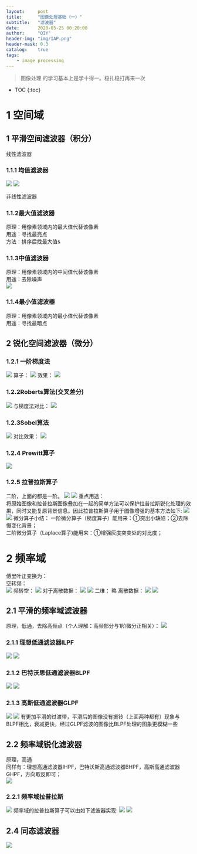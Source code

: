 ```yaml
---
layout:     post
title:      "图像处理基础（一）"
subtitle:   "滤波器"
date:       2020-05-25 00:20:00
author:     "QIY"
header-img: "img/IAP.png"
header-mask: 0.3 
catalog:    true
tags:
    - image processing 
---
```



> 图像处理 的学习基本上是学十得一。稳扎稳打再来一次

* TOC
{:toc}

# 1 空间域

## 1 平滑空间滤波器（积分）

线性滤波器
### 1.1.1 均值滤波器
![](/img/in-post/200525_lvboqi/ef3cf9f63a9766e0d854eeaa975b4614.png)
![](/img/in-post/200525_lvboqi/eaedd3135d41d6c916c9006df63f1406.png)

非线性滤波器
### 1.1.2最大值滤波器
原理：用像素领域内的最大值代替该像素<br />
用途：寻找最亮点<br />
方法：排序后找最大值s  <br />
### 1.1.3中值滤波器
原理：用像素领域内的中间值代替该像素<br />
用途：去除噪声<br />
![](/img/in-post/200525_lvboqi/64a927298d58a7593fcfd6af0b753fb5.png)
### 1.1.4最小值滤波器
原理：用像素领域内的最小值代替该像素<br />
用途：寻找最暗点<br />
## 2 锐化空间滤波器（微分）
### 1.2.1 一阶梯度法
![](/img/in-post/200525_lvboqi/1d1d1ee58e0234896f3578f98a54a4f8.png)
算子：
![](/img/in-post/200525_lvboqi/2007c8badd231a24fb03da5008920327.png)
效果：
![](/img/in-post/200525_lvboqi/045144bc1086c94c1e5b3444215bd017.png)
### 1.2.2Roberts算法(交叉差分)
![](/img/in-post/200525_lvboqi/9f6dc415b7db14872f4a7e83aa9b34eb.png)
与梯度法对比：
![](/img/in-post/200525_lvboqi/5ebc2f6172ae9da11013133a846f4db3.png)
### 1.2.3Sobel算法
![](/img/in-post/200525_lvboqi/6da3acbb1e5a3193f5703dbed12b034d.png)
对比效果：
![](/img/in-post/200525_lvboqi/1927aa5e29391b6ae4d52ada15007e7e.png)
### 1.2.4 Prewitt算子
![](/img/in-post/200525_lvboqi/2a8076431909830b0e4348e5c6a7e977.png)
### 1.2.5 拉普拉斯算子
二阶，上面的都是一阶。
![](/img/in-post/200525_lvboqi/ebfcde4805a9d4da2982ed08e4dde3a1.png)
![](/img/in-post/200525_lvboqi/204c77d970ea971a9be3472cbebbb937.png)
重点用途：<br />
将原始图像和拉普拉斯图像叠加在一起的简单方法可以保护拉普拉斯锐化处理的效果，同时又能复原背景信息。因此拉普拉斯算子用于图像增强的基本方法如下:
![](/img/in-post/200525_lvboqi/c6f287f9f9bf95f5cc9c36230d9a6a1b.png)
![](/img/in-post/200525_lvboqi/85230dfc875ecc84bf6901e01d71676b.png)
微分算子小结：
一阶微分算子（梯度算子）能用来：①突出小缺陷；②去除慢变化背景；  <br />
二阶微分算子（Laplace算子)能用来：①增强灰度突变处的对比度；<br />
# 2 频率域
傅里叶正变换为：<br />
空转频：<br />
![](/img/in-post/200525_lvboqi/c34caeeef3661849be03de51531ed497.png)
频转空：
![](/img/in-post/200525_lvboqi/0e892a6e1c14ab7fc794c68c5471794e.png)
对于离散数据：
![](/img/in-post/200525_lvboqi/26a1c0d3100256a917046e97f348c5db.png)
![](/img/in-post/200525_lvboqi/11af4146a2f437e06dc68461057f0b4b.png)
二维：
略
离散数据：
![](/img/in-post/200525_lvboqi/50fb130aa56a315c61d359c2e747f73c.png)
![](/img/in-post/200525_lvboqi/74a8ce4d341f40925c1631f6eee7276f.png)
## 2.1 平滑的频率域滤波器
原理，低通，去除高频点（个人理解：高频部分与1阶微分正相关）：
![](/img/in-post/200525_lvboqi/709470801a4b109f992ccec9c6d857b2.png)
### 2.1.1  理想低通滤波器ILPF
![](/img/in-post/200525_lvboqi/ff3819be935e6111e57691199ccc1f7b.png)
![](/img/in-post/200525_lvboqi/193b3ff090e52528b3a39be2bac4dc3d.png)
### 2.1.2  巴特沃思低通滤波器BLPF
![](/img/in-post/200525_lvboqi/ecc08eb83419e93a09d257d831a08714.png)
![](/img/in-post/200525_lvboqi/97a5e4ff5c61e8fe7a770d81d3f3e0da.png)
### 2.1.3 高斯低通滤波器GLPF
![](/img/in-post/200525_lvboqi/24b5405fa1f3c4ccd3bf78e2c5ba9b3e.png)
![](/img/in-post/200525_lvboqi/477499ac04b0bb58dda5920048f26e01.png)
有更加平滑的过渡带，平滑后的图像没有振铃（上面两种都有）现象与BLPF相比，衰减更快，经过GLPF滤波的图像比BLPF处理的图象更模糊一些
## 2.2 频率域锐化滤波器
原理，高通<br />
同样有：理想高通滤波器IHPF，巴特沃斯高通滤波器BHPF，高斯高通滤波器GHPF，方向取反即可；<br />
![](/img/in-post/200525_lvboqi/a9025dd4ef5137c56adf750fbe89a98d.png)
### 2.2.1  频率域拉普拉斯
![](/img/in-post/200525_lvboqi/65a78c3b1e94193830a911f453cea4e2.png)
频率域的拉普拉斯算子可以由如下滤波器实现:
![](/img/in-post/200525_lvboqi/44f80bbe845759c8616946296de7b25e.png)
![](/img/in-post/200525_lvboqi/4da4c125e67ba524b2a50a6989473477.png)
## 2.4 同态滤波器
![](/img/in-post/200525_lvboqi/4bab4b2a0522e639399afb38cd51e8d0.png)
